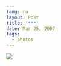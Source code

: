 ```yaml
---
lang: ru
layout: Post
title: '***'
date: Mar 25, 2007
tags:
  - photos
---
```


![](http://wow.sapegin.me/2R2I3v3q053C/Sapegin-Artem-20D-2007-03-24-283-8392.jpg)

